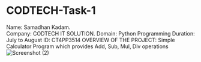 # CODTECH-Task-1
Name: Samadhan Kadam.  
Company: CODTECH IT SOLUTION.
Domain: Python Programming 
Duration: July to August
ID: CT4PP3514
OVERVIEW OF THE PROJECT: Simple Calculator Program which provides Add, Sub, Mul, Div operations
![Screenshot (2)](https://github.com/user-attachments/assets/9f6557da-aa54-4454-9707-f2ab4554f5e9)
